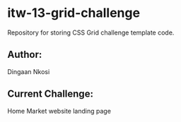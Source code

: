 # itw-13-grid-challenge

Repository for storing CSS Grid challenge template code.

## Author:

Dingaan Nkosi


## Current Challenge:

Home Market website landing page
